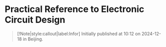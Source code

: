 # Practical Reference to Electronic Circuit Design

> [!Note|style:callout|label:Infor]
Initially published at 10:12 on 2024-12-18 in Beijing.
